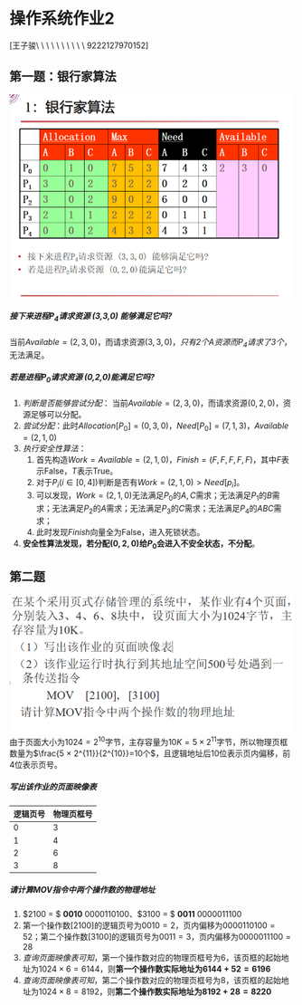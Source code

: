 # 操作系统作业2
\[王子骏\ \ \ \ \ \ \ \ \ \ 9222127970152\]
## 第一题：银行家算法
![alt text](image-31.png)
##### 接下来进程$P_4$请求资源 (3,3,0) 能够满足它吗?
当前$Available=(2,3,0)$，而请求资源$(3,3,0)$，*只有$2$个$A$资源而$P_4$请求了$3$个*，无法满足。
##### 若是进程$P_0$请求资源 (0,2,0)能满足它吗?
1. *判断是否能够尝试分配*：
当前$Available=(2,3,0)$，而请求资源$(0,2,0)$，资源足够可以分配。
2. *尝试分配*：此时$Allocation[P_0] = (0,3,0)$，$Need[P_0]=(7,1,3)$，$Available=(2,1,0)$
3. *执行安全性算法*：
    1. 首先构造$Work=Available=(2,1,0)$，$Finish=(F,F,F,F,F)$，其中$F$表示False，$T$表示True。
    2. 对于$P_i(i \in [0,4])$判断是否有$Work=(2,1,0) > Need[p_i]$。
     3. 可以发现，$Work=(2,1,0)$无法满足$P_0$的$A,C$需求；无法满足$P_1$的$B$需求；无法满足$P_2$的$A$需求；无法满足$P_3$的$C$需求；无法满足$P_4$的$ABC$需求；
     4. 此时发现$Finish$向量全为False，进入死锁状态。
4. **安全性算法发现，若分配$(0,2,0)$给$P_0$会进入不安全状态，不分配**。
## 第二题
![alt text](image-51.png)
由于页面大小为$1024=2^{10}$字节，主存容量为$10K=5 × 2^{11}$字节，所以物理页框数量为$\frac{5 × 2^{11}}{2^{10}}=10个$，且逻辑地址后$10$位表示页内偏移，前$4$位表示页号。
##### 写出该作业的页面映像表
|逻辑页号|物理页框号|
|---|---|
|0|3|
|1|4|
|2|6|
|3|8|
##### 请计算MOV指令中两个操作数的物理地址
1. $2100 = $ **$0010$** $0000110100$、$3100 = $ **$0011$** $0000011100$
2. 第一个操作数$[2100]$的逻辑页号为$0010 = 2$，页内偏移为$0000110100 = 52$；第二个操作数$[3100]$的逻辑页号为$0011 = 3$，页内偏移为$0000011100 =28$
3. *查询页面映像表可知*，第一个操作数对应的物理页框号为$6$，该页框的起始地址为$1024 × 6 = 6144$，则**第一个操作数实际地址为$6144 + 52 = 6196$**
4. *查询页面映像表可知*，第二个操作数对应的物理页框号为$8$，该页框的起始地址为$1024 × 8 = 8192$，则**第二个操作数实际地址为$8192 + 28 = 8220$**




